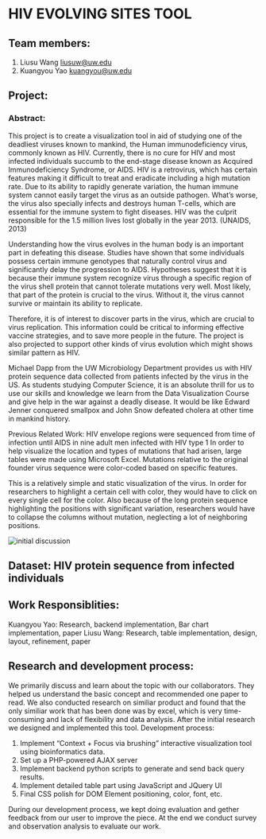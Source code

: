 # HIV EVOLVING SITES TOOL
## Team members:
1.	Liusu Wang    liusuw@uw.edu
2.	Kuangyou Yao     kuangyou@uw.edu
	
## Project:

### Abstract:
This project is to create a visualization tool in aid of studying one of the deadliest viruses known to mankind, the Human immunodeficiency virus, commonly known as HIV. Currently, there is no cure for HIV and most infected individuals succumb to the end-stage disease known as Acquired Immunodeficiency Syndrome, or AIDS. HIV is a retrovirus, which has certain features making it difficult to treat and eradicate including a high mutation rate. Due to its ability to rapidly generate variation, the human immune system cannot easily target the virus as an outside pathogen. What’s worse, the virus also specially infects and destroys human T-cells, which are essential for the immune system to fight diseases. HIV was the culprit responsible for the 1.5 million lives lost globally in the year 2013. (UNAIDS, 2013)

Understanding how the virus evolves in the human body is an important part in defeating this disease. Studies have shown that some individuals possess certain immune genotypes that naturally control virus and significantly delay the progression to AIDS. Hypotheses suggest that it is because their immune system recognize virus through a specific region of the virus shell protein that cannot tolerate mutations very well. Most likely, that part of the protein is crucial to the virus. Without it, the virus cannot survive or maintain its ability to replicate. 

Therefore, it is of interest to discover parts in the virus, which are crucial to virus replication. This information could be critical to informing effective vaccine strategies, and to save more people in the future. The project is also projected to support other kinds of virus evolution which might shows similar pattern as HIV.

Michael Dapp from the UW Microbiology Department provides us with HIV protein sequence data collected from patients infected by the virus in the US. As students studying Computer Science, it is an absolute thrill for us to use our skills and knowledge we learn from the Data Visualization Course and give help in the war against a deadly disease. It would be like Edward Jenner conquered smallpox and John Snow defeated cholera at other time in mankind history. 

Previous Related Work:
HIV envelope regions were sequenced from time of infection until AIDS in nine adult men infected with HIV type 1 In order to help visualize the location and types of mutations that had arisen, large tables were made using Microsoft Excel.  Mutations relative to the original founder virus sequence were color-coded based on specific features.

This is a relatively simple and static visualization of the virus. In order for researchers to highlight a certain cell with color, they would have to click on every single cell for the color. Also because of the long protein sequence highlighting the positions with significant variation, researchers would have to collapse the columns without mutation, neglecting a lot of neighboring positions.

![initial discussion](https://cloud.githubusercontent.com/assets/4379884/8109119/f9b19f5a-1009-11e5-87fe-87e5a268713c.png)

## Dataset: HIV protein sequence from infected individuals

## Work Responsiblities:

Kuangyou Yao: Research, backend implementation, Bar chart implementation, paper
Liusu Wang: Research, table implementation, design, layout, refinement, paper

## Research and development process:

We primarily discuss and learn about the topic with our collaborators. They helped us understand the basic concept and recommended one paper to read. We also conducted research on similiar product and found that the only similiar work that has been done was by excel, which is very time-consuming and lack of flexibility and data analysis. After the initial research we designed and implemented this tool.
Development process:
1.	Implement “Context + Focus via brushing” interactive visualization tool using bioinformatics data. 
2.	Set up a PHP-powered AJAX server
3.	Implement backend python scripts to generate and send back query results.
4.	Implement detailed table part using JavaScript and JQuery UI
5.	Final CSS polish for DOM Element positioning, color, font, etc.

During our development process, we kept doing evaluation and gether feedback from our user to improve the piece. At the end we conduct survey and observation analysis to evaluate our work.




